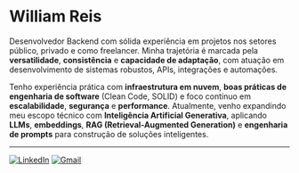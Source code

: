 <h1 align="left">William Reis</h1>

Desenvolvedor Backend com sólida experiência em projetos nos setores público, privado e como freelancer. Minha trajetória é marcada pela **versatilidade**, **consistência** e **capacidade de adaptação**, com atuação em desenvolvimento de sistemas robustos, APIs, integrações e automações.

Tenho experiência prática com **infraestrutura em nuvem**, **boas práticas de engenharia de software** (Clean Code, SOLID) e foco contínuo em **escalabilidade**, **segurança** e **performance**. Atualmente, venho expandindo meu escopo técnico com **Inteligência Artificial Generativa**, aplicando **LLMs**, **embeddings**, **RAG (Retrieval-Augmented Generation)** e **engenharia de prompts** para construção de soluções inteligentes.

---

[![LinkedIn](https://img.shields.io/badge/LinkedIn-%230570a8?style=for-the-badge&logo=LinkedIn&logoColor=white)](https://www.linkedin.com/in/williamreis/)
[![Gmail](https://img.shields.io/badge/Gmail-333333?style=for-the-badge&logo=gmail&logoColor=red)](mailto:wjsreis.dev@gmail.com)

